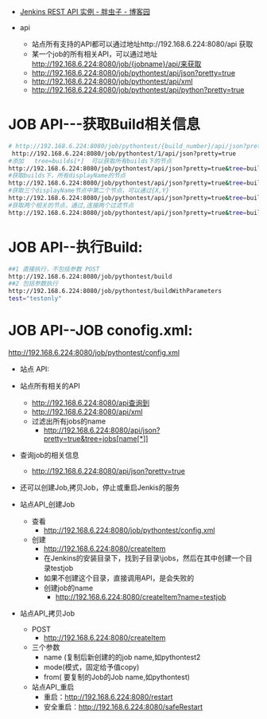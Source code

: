 

* [Jenkins REST API 实例 - 胖虫子 - 博客园 ](http://www.cnblogs.com/zjsupermanblog/archive/2017/07/26/7238422.html)

* api
  * 站点所有支持的API都可以通过地址http://192.168.6.224:8080/api 获取
  * 某一个job的所有相关API，可以通过地址 http://192.168.6.224:8080/job/{jobname}/api/来获取
  * http://192.168.6.224:8080/job/pythontest/api/json?pretty=true
  * http://192.168.6.224:8080/job/pythontest/api/xml
  * http://192.168.6.224:8080/job/pythontest/api/python?pretty=true

# JOB API---获取Build相关信息
```sh
# http://192.168.6.224:8080/job/pythontest/{build_number}/api/json?pretty=true
 http://192.168.6.224:8080/job/pythontest/1/api/json?pretty=true
#添加   tree=builds[*]  可以获取所有builds下的节点
http://192.168.6.224:8080/job/pythontest/api/json?pretty=true&tree=builds[*]
#获取builds下，所有displayName的节点
http://192.168.6.224:8080/job/pythontest/api/json?pretty=true&tree=builds[displayName]
#获取三个displayName节点中第二个节点，可以通过{X,Y}
http://192.168.6.224:8080/job/pythontest/api/json?pretty=true&tree=builds[displayName]{1,2}
#获取两个相关的节点，通过,连接两个过滤节点
http://192.168.6.224:8080/job/pythontest/api/json?pretty=true&tree=builds[*],url[*]
```

# JOB API--执行Build:
```sh
##1 直接执行，不包括参数 POST
http://192.168.6.224:8080/job/pythontest/build
##2 包括参数执行
http://192.168.6.224:8080/job/pythontest/buildWithParameters
test="testonly"
```

# JOB API--JOB conofig.xml:

http://192.168.6.224:8080/job/pythontest/config.xml

*  站点 API:
  * 站点所有相关的API
    * http://192.168.6.224:8080/api查询到
    * http://192.168.6.224:8080/api/xml
    * 过滤出所有jobs的name
      * http://192.168.6.224:8080/api/json?pretty=true&tree=jobs[name[*]]
  * 查询job的相关信息
    * http://192.168.6.224:8080/api/json?pretty=true
  * 还可以创建Job,拷贝Job，停止或重启Jenkis的服务

* 站点API_创建Job
  * 查看
    * http://192.168.6.224:8080/job/pythontest/config.xml
  * 创建
    * http://192.168.6.224:8080/createItem
    * 在Jenkins的安装目录下，找到子目录\jobs，然后在其中创建一个目录testjob
    * 如果不创建这个目录，直接调用API，是会失败的
    * 创建job的name
      * http://192.168.6.224:8080/createItem?name=testjob
* 站点API_拷贝Job
  * POST
    * http://192.168.6.224:8080/createItem
  * 三个参数
    * name (复制后新创建的的job name,如pythontest2
    * mode(模式，固定给予值copy)
    * from( 要复制的Job的Job name,如pythontest)
  * 站点API_重启
    * 重启：http://192.168.6.224:8080/restart
    * 安全重启：http://192.168.6.224:8080/safeRestart